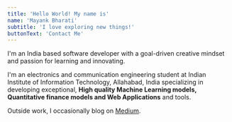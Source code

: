 ```yaml
---
title: 'Hello World! My name is'
name: 'Mayank Bharati'
subtitle: 'I love exploring new things!'
buttonText: 'Contact Me'
---
```


I'm an India based software developer with a goal-driven creative mindset and passion for learning and innovating.

I'm an electronics and communication engineering student at Indian Institute of Information Technology, Allahabad, India specializing in developing exceptional, <strong>High quality Machine Learning models, Quantitative finance models and Web Applications</strong> and tools.

Outside work, I occasionally blog on [Medium](https://medium.com/@bharatim1221).
